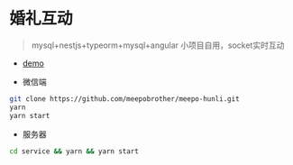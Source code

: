 # 婚礼互动

>   mysql+nestjs+typeorm+mysql+angular 小项目自用，socket实时互动

- [demo](https://meepo.com.cn/app/index.php?i=2&c=entry&do=index&m=meepo_hunli)

- 微信端

```sh
git clone https://github.com/meepobrother/meepo-hunli.git
yarn
yarn start
```

- 服务器
```sh
cd service && yarn && yarn start
```
